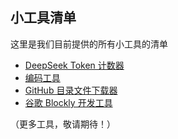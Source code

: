 
## 小工具清单

这里是我们目前提供的所有小工具的清单

- [DeepSeek Token 计数器](https://kitools.github.io/deepseek-token-counter/)
- [编码工具](https://kitools.github.io/encode-decode/)
- [GitHub 目录文件下载器](https://kitools.github.io/github-directory-downloader/)
- [谷歌 Blockly 开发工具](https://kitools.github.io/blockly-dev-tools/)

（更多工具，敬请期待！）
